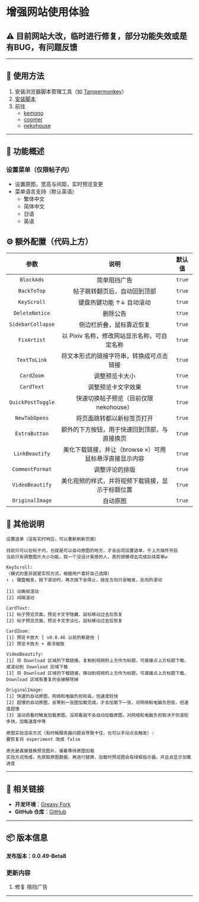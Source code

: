 # **增强网站使用体验**

## ⚠️ 目前网站大改，临时进行修复，部分功能失效或是有BUG，有问题反馈

---

## **👻 使用方法**

1. 安装浏览器脚本管理工具（如 [Tampermonkey](https://chrome.google.com/webstore/detail/tampermonkey/dhdgffkkebhmkfjojejmpbldmpobfkfo)）
2. [安装脚本](https://update.greasyfork.org/scripts/472096/Kemer%20%E5%A2%9E%E5%BC%B7.user.js)
3. 前往
   - [kemono](https://kemono.su/)
   - [coomer](https://coomer.su/)
   - [nekohouse](https://nekohouse.su/)

---

## **📜 功能概述**

### **设置菜单（仅限帖子内）**

- 设置原图，宽高与间距，实时预览变更
- 菜单语言支持（默认英语）
  - 繁体中文
  - 简体中文
  - 日语
  - 英语

## **⚙️ 额外配置（代码上方）**

|     **参数**      |                        **说明**                        | **默认值** |
| :---------------: | :----------------------------------------------------: | :--------: |
|    `BlockAds`     |                      简单阻挡广告                      |   `true`   |
|    `BackToTop`    |              帖子跳转翻页后，自动回到顶部              |   `true`   |
|    `KeyScroll`    |                键盘热键功能 ↑↓ 自动滚动                |   `true`   |
|  `DeleteNotice`   |                        删除公告                        |   `true`   |
| `SidebarCollapse` |                侧边栏折叠，鼠标靠近恢复                |   `true`   |
|    `FixArtist`    |      以 Pixiv 名称，修改网站显示名称，可自定名称       |   `true`   |
|   `TextToLink`    |        将文本形式的链接字符串，转换成可点击链接        |   `true`   |
|    `CardZoom`     |                     调整预览卡大小                     |   `true`   |
|    `CardText`     |                   调整预览卡文字效果                   |   `true`   |
| `QuickPostToggle` |         快速切换帖子预览（目前仅限 nekohouse）         |   `true`   |
|   `NewTabOpens`   |               将页面跳转都以新标签页打开               |   `true`   |
|   `ExtraButton`   |      额外的下方按钮，用于快速回到顶部，与直接换页      |   `true`   |
|  `LinkBeautify`   | 美化下载链接，并让（browse »）可用鼠标悬浮直接显示内容 |   `true`   |
|  `CommentFormat`  |                     调整评论的排版                     |   `true`   |
|  `VideoBeautify`  |    美化视频的样式，并将视频下载链接，显示于标题位置    |   `true`   |
|  `OriginalImage`  |                        自动原图                        |   `true`   |

## **📜 其他说明**

```
设置选单（没有实时响应，可以重新刷新页面）

目前只可以在帖子内，也就是可以自动原图的地方，才会出现设置选单，于上方插件开启
当前只有调整图片大小功能，我一个没设计美感的人，真的很懒得去完成后续菜单w

KeyScroll:
（模式的差异就是实现方式，根据用户喜好自己选择）
↑ ↓ 键盘触发，按下滚动时，再次按下会停止，按反方向只会触发，反向的滚动

[1] 动画帧滚动
[2] 间隔滚动

CardText:
[1] 帖子预览页面，预览卡文字隐藏，鼠标移动过去后恢复
[2] 帖子预览页面，预览卡文字淡化，鼠标移动过去后恢复

CardZoom:
[1] 预览卡放大 [ v0.0.46 以前的都是他 ]
[2] 预览卡放大 + 悬浮缩放

VideoBeautify:
[1] 将 Download 区域的下载链接，复制到视频的上方作为标题，可直接点上方标题下载，或滚动到 Download 区域下载
[2] 将 Download 区域的下载链接，移动到视频的上方作为标题，可直接点上方标题下载，Download 区域有重复的会被移除掉

OriginalImage:
[1] 快速的自动原图，网络和电脑负担较高，但速度较快
[2] 超慢的自动原图，会等到一张图加载完成，才会加载下一张，对网络和电脑负担低，但速度超慢
[3] 滚动观看时触发加载原图，没观看就不会自动加载原图，对网络和电脑负担取决于你滚轮多快，加载速度中等

原图实验渲染方式（有时候服务器问题会导致卡住，也可以手动点击触发）:
要恢复将 experiment 改成 false

原先是直接替换预览图片，接着等待原图加载
实验方式改成，先获取原图数据，再进行替换，加载时预览图会有绿框指示器，并且会显示加载进度
```

---

## **🔗 相关链接**

- **开发环境**：[Greasy Fork](https://greasyfork.org/zh-TW/users/989635-canaan-hs)
- **GitHub 仓库**：[GitHub](https://github.com/Canaan-HS/MonkeyScript/tree/main/KemerEnhance)

---

## **📦 版本信息**

**发布版本：0.0.49-Beta8**

### **更新内容**

1. 修复 阻挡广告

---